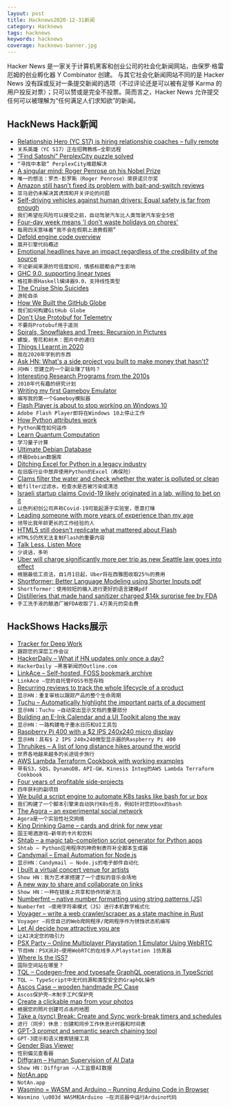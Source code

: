 ```yaml
---
layout: post
title: Hacknews2020-12-31新闻
category: Hacknews
tags: hacknews
keywords: hacknews
coverage: hacknews-banner.jpg
---
```


Hacker News 是一家关于计算机黑客和创业公司的社会化新闻网站，由保罗·格雷厄姆的创业孵化器 Y Combinator 创建。
与其它社会化新闻网站不同的是 Hacker News 没有踩或反对一条提交新闻的选项（不过评论还是可以被有足够 Karma 的用户投反对票）；只可以赞或是完全不投票。简而言之，Hacker News 允许提交任何可以被理解为“任何满足人们求知欲”的新闻。

## HackNews Hack新闻


- [Relationship Hero (YC S17) is hiring relationship coaches – fully remote](https://relationshiphero.com/careers?role=coach)
- `关系英雄（YC S17）正在招聘教练–全职远程`
- [“Find Satoshi” PerplexCity puzzle solved](https://findsatoshi.com/)
- `“寻找中本聪” PerplexCity难题解决`
- [A singular mind: Roger Penrose on his Nobel Prize](https://www.spectator.co.uk/article/a-singular-mind-roger-penrose-on-his-nobel-prize)
- `唯一的想法：罗杰·彭罗斯（Roger Penrose）荣获诺贝尔奖`
- [Amazon still hasn’t fixed its problem with bait-and-switch reviews](https://arstechnica.com/tech-policy/2020/12/amazon-still-hasnt-fixed-its-problem-with-bait-and-switch-reviews)
- `亚马逊仍未解决其诱饵和开关评论的问题`
- [Self-driving vehicles against human drivers: Equal safety is far from enough](https://pubmed.ncbi.nlm.nih.gov/32202821/)
- `我们希望在风险可以接受之前，自动驾驶汽车比人类驾驶汽车安全5倍`
- [Four-day week means 'I don't waste holidays on chores'](https://www.bbc.co.uk/news/business-55485010)
- `每周四天意味着“我不会在假期上浪费假期”`
- [Defold engine code overview](https://defold.com/2020/12/27/engine-overview-pt1/)
- `展开引擎代码概述`
- [Emotional headlines have an impact regardless of the credibility of the source](https://www.hu-berlin.de/en/press-portal/nachrichten-en/december-2020/nr-201221)
- `不论新闻来源的可信度如何，情感标题都会产生影响`
- [GHC 9.0, supporting linear types](https://discourse.haskell.org/t/glasgow-haskell-compiler-9-0-1-rc1-now-available/1706)
- `格拉斯哥Haskell编译器9.0，支持线性类型`
- [The Cruise Ship Suicides](https://www.bloomberg.com/features/2020-cruise-ship-suicides/)
- `游轮自杀`
- [How We Built the GitHub Globe](https://github.blog/2020-12-21-how-we-built-the-github-globe/)
- `我们如何构建GitHub Globe`
- [Don't Use Protobuf for Telemetry](https://richardstartin.github.io/posts/dont-use-protobuf-for-telemetry)
- `不要将Protobuf用于遥测`
- [Spirals, Snowflakes and Trees: Recursion in Pictures](http://learn.hfm.io/fractals.html)
- `螺旋，雪花和树木：图片中的递归`
- [Things I Learnt in 2020](https://drobinin.com/posts/things-i-learnt-in-2020/)
- `我在2020年学到的东西`
- [Ask HN: What's a side project you built to make money that hasn't?](item?id=25580637)
- `问HN：您建立的一个副业赚了钱吗？`
- [Interesting Research Programs from the 2010s](https://bcmullins.github.io/interesting-research-2010s/)
- `2010年代有趣的研究计划`
- [Writing my first Gameboy Emulator](http://benwiser.com/blog/Writing-my-first-Gameboy-Emulator.html)
- `编写我的第一个Gameboy模拟器`
- [Flash Player is about to stop working on Windows 10](https://www.windowslatest.com/2020/12/27/adobe-flash-player-is-about-to-stop-working-on-windows-10/)
- `Adobe Flash Player即将在Windows 10上停止工作`
- [How Python attributes work](https://tenthousandmeters.com/blog/python-behind-the-scenes-7-how-python-attributes-work/)
- `Python属性如何运作`
- [Learn Quantum Computation](https://qiskit.org/textbook/preface.html)
- `学习量子计算`
- [Ultimate Debian Database](https://wiki.debian.org/UltimateDebianDatabase)
- `终极Debian数据库`
- [Ditching Excel for Python in a legacy industry](https://amypeniston.com/ditching-excel-for-python/)
- `在旧版行业中放弃使用Python的Excel（再保险）`
- [Clams filter the water and check whether the water is polluted or clean](https://www.polishnews.co.uk/poznan-the-clams-filter-the-water-they-check-whether-the-water-is-polluted-or-clean/)
- `蛤filter过滤水，检查水是否被污染或清洁`
- [Israeli startup claims Covid-19 likely originated in a lab, willing to bet on it](https://www.rootclaim.com/analysis/what-is-the-source-of-covid-19-sars-cov-2)
- `以色列初创公司声称Covid-19可能起源于实验室，愿意打赌`
- [Leading someone with more years of experience than my age](https://danielrrojas.com/2020/12/27/leading-someone-with-more-years-of-experience-than-my-age/)
- `领导比我年龄更长的工作经验的人`
- [HTML5 still doesn't replicate what mattered about Flash](https://twitter.com/larsiusprime/status/1344404336252768257)
- `HTML5仍然无法复制Flash的重要内容`
- [Talk Less, Listen More](https://thereformedbroker.com/2020/12/30/talk-less-listen-more/)
- `少说话，多听`
- [Uber will charge significantly more per trip as new Seattle law goes into effect](https://www.seattletimes.com/seattle-news/transportation/embargoed-uber-raising-its-prices-starting-jan-1/)
- `根据最低工资法，自1月1日起，Uber将在西雅图收取25％的费用`
- [Shortformer: Better Language Modeling using Shorter Inputs pdf](https://ofir.io/shortformer.pdf)
- `Shortformer：使用较短的输入进行更好的语言建模pdf`
- [Distilleries that made hand sanitizer charged $14k surprise fee by FDA](https://reason.com/2020/12/30/when-there-wasnt-enough-hand-sanitizer-distilleries-stepped-up-now-theyre-facing-14060-fda-fees/)
- `手工洗手液的酿酒厂被FDA收取了1.4万美元的突击费`


## HackShows Hacks展示

- [ Tracker for Deep Work](http://trywinston.com)
- `跟踪您的深层工作会议`
- [ HackerDaily – What if HN updates only once a day?](https://hackerdaily.io)
- `HackerDaily –黑客新闻的Outline.com`
- [ LinkAce – Self-hosted, FOSS bookmark archive](https://www.linkace.org/)
- `LinkAce –您的自托管FOSS书签存档`
- [ Recurring reviews to track the whole lifecycle of a product](https://www.buyforlife.com/blog/4kpaLtbnG6MkseMj44niVV/recurring-reviews-to-track-the-whole-lifecycle-of-a-product)
- `显示HN：重复审核以跟踪产品的整个生命周期`
- [ Tuchu – Automatically highlight the important parts of a document](https://tuchu.app/)
- `显示HN：Tuchu –自动突出显示文档的重要部分`
- [ Building an E-Ink Calendar and a UI Toolkit along the way](https://rahulrav.com/blog/e_ink_dashboard.html)
- `显示HN：一路构建电子墨水日历和UI工具包`
- [ Raspberry Pi 400 with a $2 IPS 240x240 micro display](https://github.com/igbit/micro-displays/blob/main/README.md)
- `显示HN：具有$ 2 IPS 240x240微型显示器的Raspberry Pi 400`
- [ Thruhikes – A list of long distance hikes around the world](https://thruhikes.net/)
- `世界各地越来越多的长途徒步旅行`
- [ AWS Lambda Terraform Cookbook with working examples](https://github.com/nsriram/lambda-the-terraform-way)
- `带有S3，SQS，DynamoDB，API-GW，Kinesis Integ的AWS Lambda Terraform Cookbook`
- [ Four years of profitable side-projects](https://www.coryzue.com/open/)
- `四年获利的副项目`
- [ We build a script engine to automate K8s tasks like bash for ur box](https://github.com/geertvos/automator)
- `我们构建了一个脚本引擎来自动执行K8s任务，例如针对您的box的bash`
- [ The Agora – an experimental social network](http://anagora.org/node/agora)
- `Agora是一个实验性社交网络`
- [ King Drinking Game – cards and drink for new year](https://kingsdrinkinggame.online/game)
- `国王喝酒游戏–新年的卡片和饮料`
- [ Shtab – a magic tab-completion script generator for Python apps](https://dvc.org/blog/shtab-completion-release)
- `Shtab – Python应用程序的神奇制表符补全脚本生成器`
- [ Candymail – Email Automation for Node.js](https://saasbase.dev/candymail)
- `显示HN：Candymail – Node.js的电子邮件自动化`
- [ I built a virtual concert venue for artists](https://timdaub.github.io/2020/12/27/wasm-stream/)
- `Show HN：我为艺术家搭建了一个虚拟的音乐会场地`
- [ A new way to share and collaborate on links](https://seelink.app)
- `Show HN：一种在链接上共享和协作的新方法`
- [ Numberfmt – native number formatting using string patterns (JS)](https://github.com/tuplo/numberfmt)
- `Numberfmt –使用字符串模式（JS）进行本机数字格式化`
- [ Voyager – write a web crawler/scraper as a state machine in Rust](https://github.com/mattsse/voyager)
- `Voyager –将您自己的Web爬网程序/爬网程序作为锈蚀状态机编写`
- [ Let AI decide how attractive you are](https://attractivenesstest.com)
- `让AI决定您的吸引力`
- [ PSX Party – Online Multiplayer Playstation 1 Emulator Using WebRTC](https://psxparty.kosmi.io/?ref=hn1)
- `节目HN：PSX派对–使用WebRTC的在线多人Playstation 1仿真器`
- [ Where Is the ISS?](https://pipedream.com/@demo/where-is-the-iss-p_ezCAObR/readme)
- `国际空间站在哪里？`
- [ TQL – Codegen-free and typesafe GraphQL operations in TypeScript](https://github.com/timkendall/tql)
- `TQL – TypeScript中无代码源和类型安全的GraphQL操作`
- [ Ascos Case – wooden handmade PC Case](https://ascosdesign.com/ascos-case-handmade-eco-friendly-pc-case/)
- `Ascos保护壳–木制手工PC保护壳`
- [ Create a clickable map from your photos](https://github.com/esteininger/Map-My-Experience)
- `根据您的照片创建可点击的地图`
- [ Take a (sync) Break: Create and Sync work-break timers and schedules](https://apps.apple.com/us/app/take-a-sync-break/id1546375576?platform=iphone)
- `进行（同步）休息：创建和同步工作休息计时器和时间表`
- [ GPT-3 prompt and semantic search chaining tool](https://chronology-ui.vercel.app/)
- `GPT-3提示和语义搜索链接工具`
- [ Gender Bias Viewer](https://chanind.github.io/gender-bias-viewer)
- `性别偏见查看器`
- [ Diffgram – Human Supervision of AI Data](https://diffgram.com/)
- `Show HN：Diffgram –人工监督AI数据`
- [ NotAn.app](https://notan.app)
- `NotAn.app`
- [ Wasmino = WASM and Arduino – Running Arduino Code in Browser](https://blog.yifangu.com/2020/12/30/wasmino-wasm-arduino-running-arduino-code-in-browser/)
- `Wasmino \u003d WASM和Arduino –在浏览器中运行Arduino代码`

